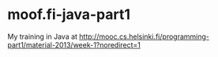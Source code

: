 # moof.fi-java-part1
My training in Java at http://mooc.cs.helsinki.fi/programming-part1/material-2013/week-1?noredirect=1
